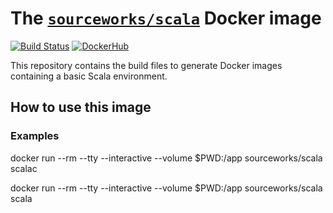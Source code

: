 # The [`sourceworks/scala`](https://hub.docker.com/r/sourceworks/scala/) Docker image

[![Build Status](https://travis-ci.org/sourceworks/docker-scala.svg?branch=master)](https://travis-ci.org/sourceworks/docker-scala)
[![DockerHub](https://img.shields.io/badge/docker-available-blue.svg)](https://hub.docker.com/u/sourceworks/)

This repository contains the build files to generate Docker images containing a basic Scala environment.

## How to use this image

### Examples

docker run --rm --tty --interactive --volume $PWD:/app sourceworks/scala scalac

docker run --rm --tty --interactive --volume $PWD:/app sourceworks/scala scala
